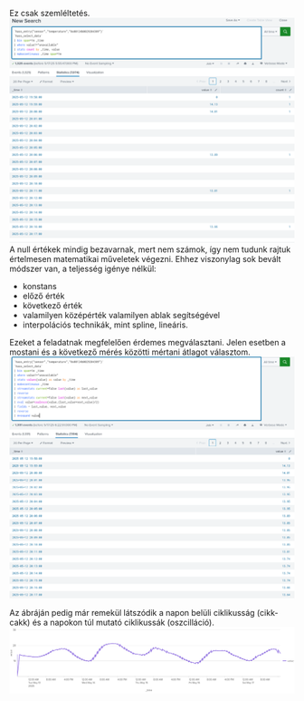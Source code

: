 
Ez csak szemléltetés.  
![hiányzó értékek](../presentation/103_01_missingvalue.png)  
A null értékek mindig bezavarnak, mert nem számok, így nem tudunk rajtuk értelmesen matematikai műveletek végezni. Ehhez viszonylag sok bevált módszer van, a teljesség igénye nélkül:
- konstans
- előző érték
- következő érték
- valamilyen középérték valamilyen ablak segítségével
- interpolációs technikák, mint spline, lineáris.

Ezeket a feladatnak megfelelően érdemes megválasztani. Jelen esetben a mostani és a következő mérés közötti mértani átlagot választom.  
![Becslés](103_02_fillmissingvalue.png)

Az ábráján pedig már remekül látszódik a napon belüli ciklikusság (cikk-cakk) és a napokon túl mutató ciklikussák (oszcilláció).  
![gráf](../presentation/103_03_cylic.png)  
